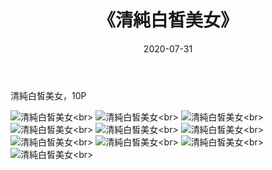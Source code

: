 ﻿---
layout: post
title: 《清純白皙美女》
date: 2020-07-31
img: http://photo.orgx.cf/%E5%94%AF%E7%BE%8E/2019/清純白皙美女/000.jpg
tags: [美女,清纯,唯美]
---

清純白皙美女，10P

![清純白皙美女](http://photo.orgx.cf/%E5%94%AF%E7%BE%8E/2019/清純白皙美女/001.jpg''清純白皙美女'')<br>
![清純白皙美女](http://photo.orgx.cf/%E5%94%AF%E7%BE%8E/2019/清純白皙美女/002.jpg''清純白皙美女'')<br>
![清純白皙美女](http://photo.orgx.cf/%E5%94%AF%E7%BE%8E/2019/清純白皙美女/003.jpg''清純白皙美女'')<br>
![清純白皙美女](http://photo.orgx.cf/%E5%94%AF%E7%BE%8E/2019/清純白皙美女/004.jpg''清純白皙美女'')<br>
![清純白皙美女](http://photo.orgx.cf/%E5%94%AF%E7%BE%8E/2019/清純白皙美女/005.jpg''清純白皙美女'')<br>
![清純白皙美女](http://photo.orgx.cf/%E5%94%AF%E7%BE%8E/2019/清純白皙美女/006.jpg''清純白皙美女'')<br>
![清純白皙美女](http://photo.orgx.cf/%E5%94%AF%E7%BE%8E/2019/清純白皙美女/007.jpg''清純白皙美女'')<br>
![清純白皙美女](http://photo.orgx.cf/%E5%94%AF%E7%BE%8E/2019/清純白皙美女/008.jpg''清純白皙美女'')<br>
![清純白皙美女](http://photo.orgx.cf/%E5%94%AF%E7%BE%8E/2019/清純白皙美女/009.jpg''清純白皙美女'')<br>
![清純白皙美女](http://photo.orgx.cf/%E5%94%AF%E7%BE%8E/2019/清純白皙美女/010.jpg''清純白皙美女'')<br>
